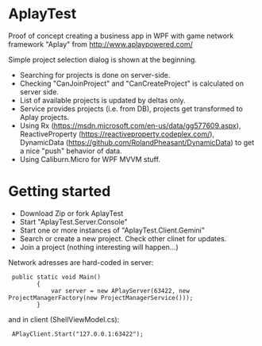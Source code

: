 # AplayTest
Proof of concept creating a business app in WPF with game network framework "Aplay" from http://www.aplaypowered.com/

Simple project selection dialog is shown at the beginning.

- Searching for projects is done on server-side.
- Checking "CanJoinProject" and "CanCreateProject" is calculated on server side.
- List of available projects is updated by deltas only.
- Service provides projects (i.e. from DB), projects get transformed to Aplay projects.
- Using Rx (https://msdn.microsoft.com/en-us/data/gg577609.aspx), ReactiveProperty (https://reactiveproperty.codeplex.com/), DynamicData (https://github.com/RolandPheasant/DynamicData) to get a nice "push" behavior of data.
- Using Caliburn.Micro for WPF MVVM stuff.


# Getting started
- Download Zip or fork AplayTest
- Start "AplayTest.Server.Console"
- Start one or more instances of "AplayTest.Client.Gemini"
- Search or create a new project. Check other clinet for updates. 
- Join a project (nothing interesting will happen...)

Network adresses are hard-coded in server:

```
 public static void Main()
        {
            var server = new APlayServer(63422, new ProjectManagerFactory(new ProjectManagerService()));
        }
```

and in client (ShellViewModel.cs):

```
 APlayClient.Start("127.0.0.1:63422");
 ```
 
 


